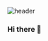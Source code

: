 ![header](https://capsule-render.vercel.app/api?type=waving&color=1D243D&height=300&section=header&text=Welcome&fontColor=FFFFFF&fontSize=80&animation=fadeIn)
### Hi there 👋

<!--
**taehoon030/taehoon030** is a ✨ _special_ ✨ repository because its `README.md` (this file) appears on your GitHub profile.
Here are some ideas to get you started:

- 🔭 I’m currently working on ...
- 🌱 I’m currently learning ...
- 👯 I’m looking to collaborate on ...
- 🤔 I’m looking for help with ...
- 💬 Ask me about ...
- 📫 How to reach me: ...
- 😄 Pronouns: ...
- ⚡ Fun fact: ...
-->
